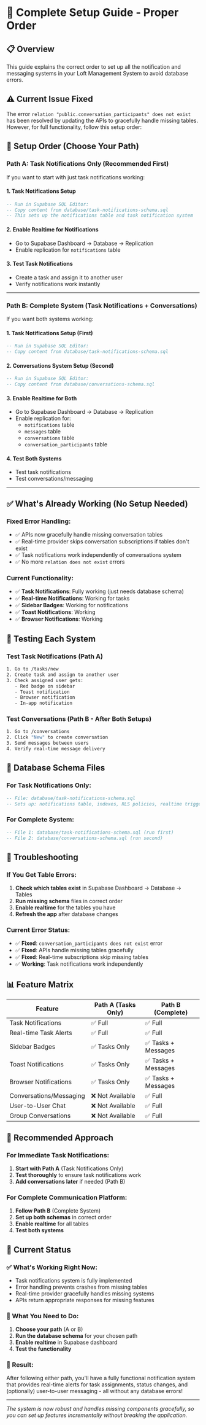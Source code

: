 # 🚀 Complete Setup Guide - Proper Order

## 📋 Overview
This guide explains the correct order to set up all the notification and messaging systems in your Loft Management System to avoid database errors.

## ⚠️ **Current Issue Fixed**
The error `relation "public.conversation_participants" does not exist` has been resolved by updating the APIs to gracefully handle missing tables. However, for full functionality, follow this setup order:

## 🔢 **Setup Order (Choose Your Path)**

### **Path A: Task Notifications Only (Recommended First)**
If you want to start with just task notifications working:

#### **1. Task Notifications Setup**
```sql
-- Run in Supabase SQL Editor:
-- Copy content from database/task-notifications-schema.sql
-- This sets up the notifications table and task notification system
```

#### **2. Enable Realtime for Notifications**
- Go to Supabase Dashboard → Database → Replication
- Enable replication for `notifications` table

#### **3. Test Task Notifications**
- Create a task and assign it to another user
- Verify notifications work instantly

---

### **Path B: Complete System (Task Notifications + Conversations)**
If you want both systems working:

#### **1. Task Notifications Setup (First)**
```sql
-- Run in Supabase SQL Editor:
-- Copy content from database/task-notifications-schema.sql
```

#### **2. Conversations System Setup (Second)**
```sql
-- Run in Supabase SQL Editor:
-- Copy content from database/conversations-schema.sql
```

#### **3. Enable Realtime for Both**
- Go to Supabase Dashboard → Database → Replication
- Enable replication for:
  - `notifications` table
  - `messages` table
  - `conversations` table
  - `conversation_participants` table

#### **4. Test Both Systems**
- Test task notifications
- Test conversations/messaging

---

## ✅ **What's Already Working (No Setup Needed)**

### **Fixed Error Handling:**
- ✅ APIs now gracefully handle missing conversation tables
- ✅ Real-time provider skips conversation subscriptions if tables don't exist
- ✅ Task notifications work independently of conversations system
- ✅ No more `relation does not exist` errors

### **Current Functionality:**
- ✅ **Task Notifications**: Fully working (just needs database schema)
- ✅ **Real-time Notifications**: Working for tasks
- ✅ **Sidebar Badges**: Working for notifications
- ✅ **Toast Notifications**: Working
- ✅ **Browser Notifications**: Working

## 🧪 **Testing Each System**

### **Test Task Notifications (Path A)**
```bash
1. Go to /tasks/new
2. Create task and assign to another user
3. Check assigned user gets:
   - Red badge on sidebar
   - Toast notification
   - Browser notification
   - In-app notification
```

### **Test Conversations (Path B - After Both Setups)**
```bash
1. Go to /conversations
2. Click "New" to create conversation
3. Send messages between users
4. Verify real-time message delivery
```

## 🔧 **Database Schema Files**

### **For Task Notifications Only:**
```sql
-- File: database/task-notifications-schema.sql
-- Sets up: notifications table, indexes, RLS policies, realtime triggers
```

### **For Complete System:**
```sql
-- File 1: database/task-notifications-schema.sql (run first)
-- File 2: database/conversations-schema.sql (run second)
```

## 🚨 **Troubleshooting**

### **If You Get Table Errors:**
1. **Check which tables exist** in Supabase Dashboard → Database → Tables
2. **Run missing schema** files in correct order
3. **Enable realtime** for the tables you have
4. **Refresh the app** after database changes

### **Current Error Status:**
- ✅ **Fixed**: `conversation_participants does not exist` error
- ✅ **Fixed**: APIs handle missing tables gracefully
- ✅ **Fixed**: Real-time subscriptions skip missing tables
- ✅ **Working**: Task notifications work independently

## 📊 **Feature Matrix**

| Feature | Path A (Tasks Only) | Path B (Complete) |
|---------|-------------------|-------------------|
| Task Notifications | ✅ Full | ✅ Full |
| Real-time Task Alerts | ✅ Full | ✅ Full |
| Sidebar Badges | ✅ Tasks Only | ✅ Tasks + Messages |
| Toast Notifications | ✅ Tasks Only | ✅ Tasks + Messages |
| Browser Notifications | ✅ Tasks Only | ✅ Tasks + Messages |
| Conversations/Messaging | ❌ Not Available | ✅ Full |
| User-to-User Chat | ❌ Not Available | ✅ Full |
| Group Conversations | ❌ Not Available | ✅ Full |

## 🎯 **Recommended Approach**

### **For Immediate Task Notifications:**
1. **Start with Path A** (Task Notifications Only)
2. **Test thoroughly** to ensure task notifications work
3. **Add conversations later** if needed (Path B)

### **For Complete Communication Platform:**
1. **Follow Path B** (Complete System)
2. **Set up both schemas** in correct order
3. **Enable realtime** for all tables
4. **Test both systems**

## 🏁 **Current Status**

### **✅ What's Working Right Now:**
- Task notifications system is fully implemented
- Error handling prevents crashes from missing tables
- Real-time provider gracefully handles missing systems
- APIs return appropriate responses for missing features

### **🔧 What You Need to Do:**
1. **Choose your path** (A or B)
2. **Run the database schema** for your chosen path
3. **Enable realtime** in Supabase dashboard
4. **Test the functionality**

### **🎉 Result:**
After following either path, you'll have a fully functional notification system that provides real-time alerts for task assignments, status changes, and (optionally) user-to-user messaging - all without any database errors!

---

*The system is now robust and handles missing components gracefully, so you can set up features incrementally without breaking the application.*